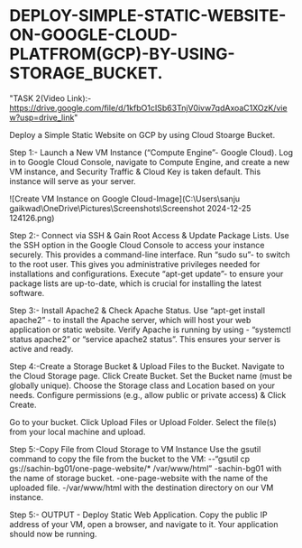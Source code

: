 # DEPLOY-SIMPLE-STATIC-WEBSITE-ON-GOOGLE-CLOUD-PLATFROM(GCP)-BY-USING-STORAGE_BUCKET.

"TASK 2(Video Link):- https://drive.google.com/file/d/1kfbO1cISb63TnjV0ivw7qdAxoaC1XOzK/view?usp=drive_link"

Deploy a Simple Static Website on GCP by using Cloud Stoarge Bucket.

Step 1:- Launch a New VM Instance (“Compute Engine”- Google Cloud).
Log in to Google Cloud Console, navigate to Compute Engine, and create a new VM instance, and Security Traffic & Cloud Key is taken default.
This instance will serve as your server.

![Create VM Instance on Google Cloud-Image](C:\Users\sanju gaikwad\OneDrive\Pictures\Screenshots\Screenshot 2024-12-25 124126.png)

Step 2:- Connect via SSH & Gain Root Access & Update Package Lists.
Use the SSH option in the Google Cloud Console to access your instance securely. This provides a command-line interface.
Run “sudo su”- to switch to the root user. This gives you administrative privileges needed for installations and configurations.
Execute “apt-get update”- to ensure your package lists are up-to-date, which is crucial for installing the latest software.




Step 3:- Install Apache2 & Check Apache Status.
Use “apt-get install apache2” - to install the Apache server, which will host your web application or static website.
Verify Apache is running by using - “systemctl status apache2” or “service apache2 status”. This ensures your server is active and ready.




Step 4:-Create a Storage Bucket & Upload Files to the Bucket.
Navigate to the Cloud Storage page.
Click Create Bucket.
Set the Bucket name (must be globally unique).
Choose the Storage class and Location based on your needs.
Configure permissions (e.g., allow public or private access) & Click Create. 


Go to your bucket.
Click Upload Files or Upload Folder.
Select the file(s) from your local machine and upload.


Step 5:-Copy File from Cloud Storage to VM Instance
Use the gsutil command to copy the file from the bucket to the VM:
--“gsutil cp gs://sachin-bg01/one-page-website/*  /var/www/html”
-sachin-bg01 with the name of storage bucket.
-one-page-website with the name of the uploaded file.
-/var/www/html with the destination directory on our VM instance.

Step 5:- OUTPUT - Deploy Static Web Application.
Copy the public IP address of your VM, open a browser, and navigate to it. Your application should now be running.














